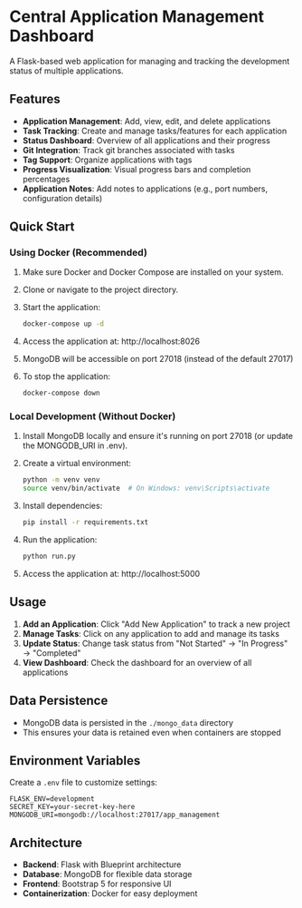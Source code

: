 # Central Application Management Dashboard

A Flask-based web application for managing and tracking the development status of multiple applications.

## Features

- **Application Management**: Add, view, edit, and delete applications
- **Task Tracking**: Create and manage tasks/features for each application
- **Status Dashboard**: Overview of all applications and their progress
- **Git Integration**: Track git branches associated with tasks
- **Tag Support**: Organize applications with tags
- **Progress Visualization**: Visual progress bars and completion percentages
- **Application Notes**: Add notes to applications (e.g., port numbers, configuration details)

## Quick Start

### Using Docker (Recommended)

1. Make sure Docker and Docker Compose are installed on your system.

2. Clone or navigate to the project directory.

3. Start the application:
   ```bash
   docker-compose up -d
   ```

4. Access the application at: http://localhost:8026

5. MongoDB will be accessible on port 27018 (instead of the default 27017)

6. To stop the application:
   ```bash
   docker-compose down
   ```

### Local Development (Without Docker)

1. Install MongoDB locally and ensure it's running on port 27018 (or update the MONGODB_URI in .env).

2. Create a virtual environment:
   ```bash
   python -m venv venv
   source venv/bin/activate  # On Windows: venv\Scripts\activate
   ```

3. Install dependencies:
   ```bash
   pip install -r requirements.txt
   ```

4. Run the application:
   ```bash
   python run.py
   ```

5. Access the application at: http://localhost:5000

## Usage

1. **Add an Application**: Click "Add New Application" to track a new project
2. **Manage Tasks**: Click on any application to add and manage its tasks
3. **Update Status**: Change task status from "Not Started" → "In Progress" → "Completed"
4. **View Dashboard**: Check the dashboard for an overview of all applications

## Data Persistence

- MongoDB data is persisted in the `./mongo_data` directory
- This ensures your data is retained even when containers are stopped

## Environment Variables

Create a `.env` file to customize settings:
```
FLASK_ENV=development
SECRET_KEY=your-secret-key-here
MONGODB_URI=mongodb://localhost:27017/app_management
```

## Architecture

- **Backend**: Flask with Blueprint architecture
- **Database**: MongoDB for flexible data storage
- **Frontend**: Bootstrap 5 for responsive UI
- **Containerization**: Docker for easy deployment